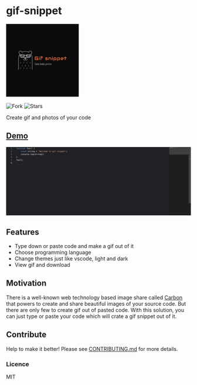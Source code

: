# gif-snippet

![gif-snippet logo](public/logo.png)

![Fork](https://img.shields.io/github/forks/subhendukundu/gif-code-snippet.svg?label=Fork) ![Stars](https://img.shields.io/github/stars/subhendukundu/gif-code-snippet.svg?style=social)

Create gif and photos of your code

## [Demo](https://gif-code-snippet.herokuapp.com/)

![demo gif](src/static/demo.gif)

## Features

- Type down or paste code and make a gif out of it
- Choose programming language 
- Change themes just like vscode, light and dark
- View gif and download

## Motivation

There is a well-known web technology based image share called [Carbon](https://dawnlabs.io/carbon)  that powers to create and share beautiful images of your source code. But there are only few to create gif out of pasted code.
With this solution, you can just type or paste your code which will crate a gif snippet out of it.

## Contribute

Help to make it better! Please see [CONTRIBUTING.md](https://github.com/subhendukundu/gif-code-snippet/blob/master/CONTRIBUTING.md) for more details.

### Licence

MIT
